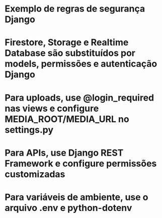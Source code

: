 # Exemplo de regras de segurança Django
# Firestore, Storage e Realtime Database são substituídos por models, permissões e autenticação Django
# Para uploads, use @login_required nas views e configure MEDIA_ROOT/MEDIA_URL no settings.py
# Para APIs, use Django REST Framework e configure permissões customizadas
# Para variáveis de ambiente, use o arquivo .env e python-dotenv
